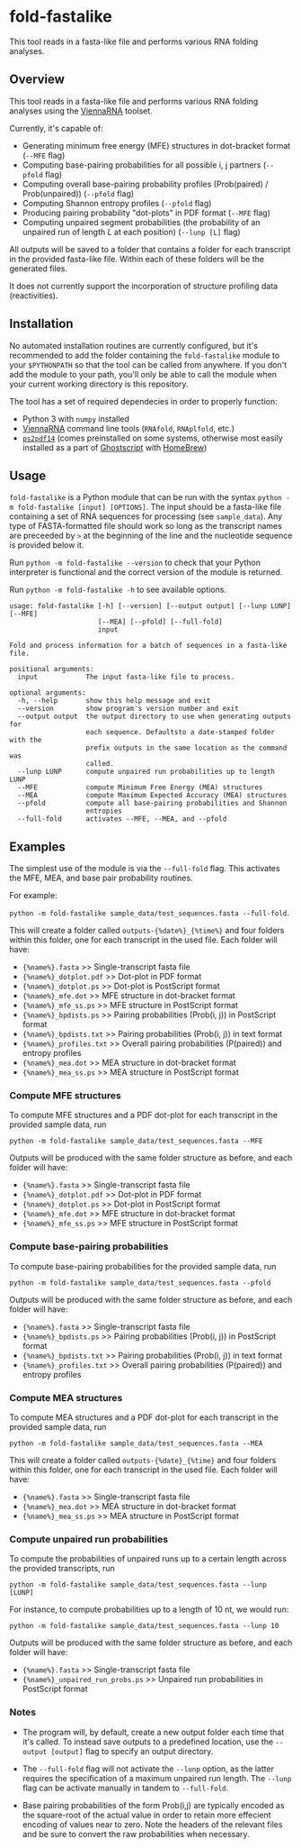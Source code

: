 # fold-fastalike


This tool reads in a fasta-like file and performs various RNA folding analyses.


## Overview

This tool reads in a fasta-like file and performs various RNA folding analyses using the [ViennaRNA](https://www.tbi.univie.ac.at/RNA/) toolset.

Currently, it's capable of:
* Generating minimum free energy (MFE) structures in dot-bracket format (`--MFE` flag)
* Computing base-pairing probabilities for all possible i, j partners (`--pfold` flag)
* Computing overall base-pairing probability profiles (Prob(paired) / Prob(unpaired)) (`--pfold` flag)
* Computing Shannon entropy profiles (`--pfold` flag)
* Producing pairing probability "dot-plots" in PDF format (`--MFE` flag)
* Computing unpaired segment probabilities (the probability of an unpaired run of length *L* at each position) (`--lunp [L]` flag)
 
All outputs will be saved to a folder that contains a folder for each transcript in the provided fasta-like file. Within each of these folders will be the generated files.

It does not currently support the incorporation of structure profiling data (reactivities).


## Installation

No automated installation routines are currently configured, but it's recommended to add the folder containing the `fold-fastalike` module to your `$PYTHONPATH` so that the tool can be called from anywhere. If you don't add the module to your path, you'll only be able to call the module when your current working directory is this repository.

The tool has a set of required dependecies in order to properly function:
* Python 3 with `numpy` installed
* [ViennaRNA](https://www.tbi.univie.ac.at/RNA/documentation.html) command line tools (`RNAfold`, `RNAplfold`, etc.)
* [`ps2pdf14`](https://manpages.debian.org/stretch/ghostscript/ps2pdf14.1.en.html) (comes preinstalled on some systems, otherwise most easily installed as a part of [Ghostscript](https://www.ghostscript.com) with [HomeBrew](https://formulae.brew.sh/formula/ghostscript))


## Usage

`fold-fastalike` is a Python module that can be run with the syntax `python -m fold-fastalike [input] [OPTIONS]`. The input should be a fasta-like file containing a set of RNA sequences for processing (see `sample_data`). Any type of FASTA-formatted file should work so long as the transcript names are preceeded by `>` at the beginning of the line and the nucleotide sequence is provided below it.

Run `python -m fold-fastalike --version` to check that your Python interpreter is functional and the correct version of the module is returned.

Run `python -m fold-fastalike -h` to see available options.

```
usage: fold-fastalike [-h] [--version] [--output output] [--lunp LUNP] [--MFE]
                      [--MEA] [--pfold] [--full-fold]
                      input

Fold and process information for a batch of sequences in a fasta-like file.

positional arguments:
  input            The input fasta-like file to process.

optional arguments:
  -h, --help       show this help message and exit
  --version        show program's version number and exit
  --output output  the output directory to use when generating outputs for
                   each sequence. Defaultsto a date-stamped folder with the
                   prefix outputs in the same location as the command was
                   called.
  --lunp LUNP      compute unpaired run probabilities up to length LUNP
  --MFE            compute Minimum Free Energy (MEA) structures
  --MEA            compute Maximum Expected Accuracy (MEA) structures
  --pfold          compute all base-pairing probabilities and Shannon
                   entropies
  --full-fold      activates --MFE, --MEA, and --pfold

  ```

## Examples

The simplest use of the module is via the `--full-fold` flag. This activates the MFE, MEA, and base pair probability routines.

For example: 

`python -m fold-fastalike sample_data/test_sequences.fasta --full-fold`.

This will create a folder called `outputs-{%date%}_{%time%}` and four folders within this folder, one for each transcript in the used file. Each folder will have:

* `{%name%}.fasta` >> Single-transcript fasta file
* `{%name%}_dotplot.pdf` >> Dot-plot in PDF format
* `{%name%}_dotplot.ps` >> Dot-plot is PostScript format
* `{%name%}_mfe.dot` >> MFE structure in dot-bracket format
* `{%name%}_mfe_ss.ps` >> MFE structure in PostScript format
* `{%name%}_bpdists.ps` >> Pairing probabilities (Prob(i, j)) in PostScript format
* `{%name%}_bpdists.txt` >> Pairing probabilities (Prob(i, j)) in text format
* `{%name%}_profiles.txt` >> Overall pairing probabilities (P(paired)) and entropy profiles
* `{%name%}_mea.dot` >> MEA structure in dot-bracket format
* `{%name%}_mea_ss.ps` >> MEA structure in PostScript format


### Compute MFE structures

To compute MFE structures and a PDF dot-plot for each transcript in the provided sample data, run

`python -m fold-fastalike sample_data/test_sequences.fasta --MFE`

Outputs will be produced with the same folder structure as before, and each folder will have:

* `{%name%}.fasta` >> Single-transcript fasta file
* `{%name%}_dotplot.pdf` >> Dot-plot in PDF format
* `{%name%}_dotplot.ps` >> Dot-plot in PostScript format
* `{%name%}_mfe.dot` >> MFE structure in dot-bracket format
* `{%name%}_mfe_ss.ps` >> MFE structure in PostScript format


### Compute base-pairing probabilities

To compute base-pairing probabilities for the provided sample data, run

`python -m fold-fastalike sample_data/test_sequences.fasta --pfold`

Outputs will be produced with the same folder structure as before, and each folder will have:

* `{%name%}.fasta` >> Single-transcript fasta file
* `{%name%}_bpdists.ps` >> Pairing probabilities (Prob(i, j)) in PostScript format
* `{%name%}_bpdists.txt` >> Pairing probabilities (Prob(i, j)) in text format
* `{%name%}_profiles.txt` >> Overall pairing probabilities (P(paired)) and entropy profiles


### Compute MEA structures

To compute MEA structures and a PDF dot-plot for each transcript in the provided sample data, run

`python -m fold-fastalike sample_data/test_sequences.fasta --MEA`

This will create a folder called `outputs-{%date}_{%time}` and four folders within this folder, one for each transcript in the used file. Each folder will have:

* `{%name%}.fasta` >> Single-transcript fasta file
* `{%name%}_mea.dot` >> MEA structure in dot-bracket format
* `{%name%}_mea_ss.ps` >> MEA structure in PostScript format


### Compute unpaired run probabilities

To compute the probabilities of unpaired runs up to a certain length across the provided transcripts, run

`python -m fold-fastalike sample_data/test_sequences.fasta --lunp [LUNP]`

For instance, to compute probabilities up to a length of 10 nt, we would run:

`python -m fold-fastalike sample_data/test_sequences.fasta --lunp 10`

Outputs will be produced with the same folder structure as before, and each folder will have:

* `{%name%}.fasta` >> Single-transcript fasta file
* `{%name%}_unpaired_run_probs.ps` >> Unpaired run probabilities in PostScript format


### Notes

* The program will, by default, create a new output folder each time that it's called. To instead save outputs to a predefined location, use the `--output [output]` flag to specify an output directory.

* The `--full-fold` flag will not activate the `--lunp` option, as the latter requires the specification of a maximum unpaired run length. The `--lunp` flag can be activate manually in tandem to `--full-fold`.

* Base pairing probabilities of the form Prob(i,j) are typically encoded as the square-root of the actual value in order to retain more effecient encoding of values near to zero. Note the headers of the relevant files and be sure to convert the raw probabilities when necessary.
